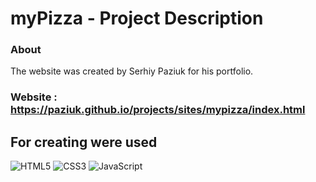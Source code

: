 # myPizza - Project Description <br>

### About<br/>

The website was created by Serhiy Paziuk for his portfolio. <br/>

### Website : https://paziuk.github.io/projects/sites/mypizza/index.html<br/>

## For creating were used<br/>

![HTML5](https://img.shields.io/badge/-HTML5-ffffff?style=for-the-badge&logo=html5)
![CSS3](https://img.shields.io/badge/-CSS3-264de4?style=for-the-badge&logo=css3)
![JavaScript](https://img.shields.io/badge/-JavaScript-ffffff?style=for-the-badge&logo=javascript)
